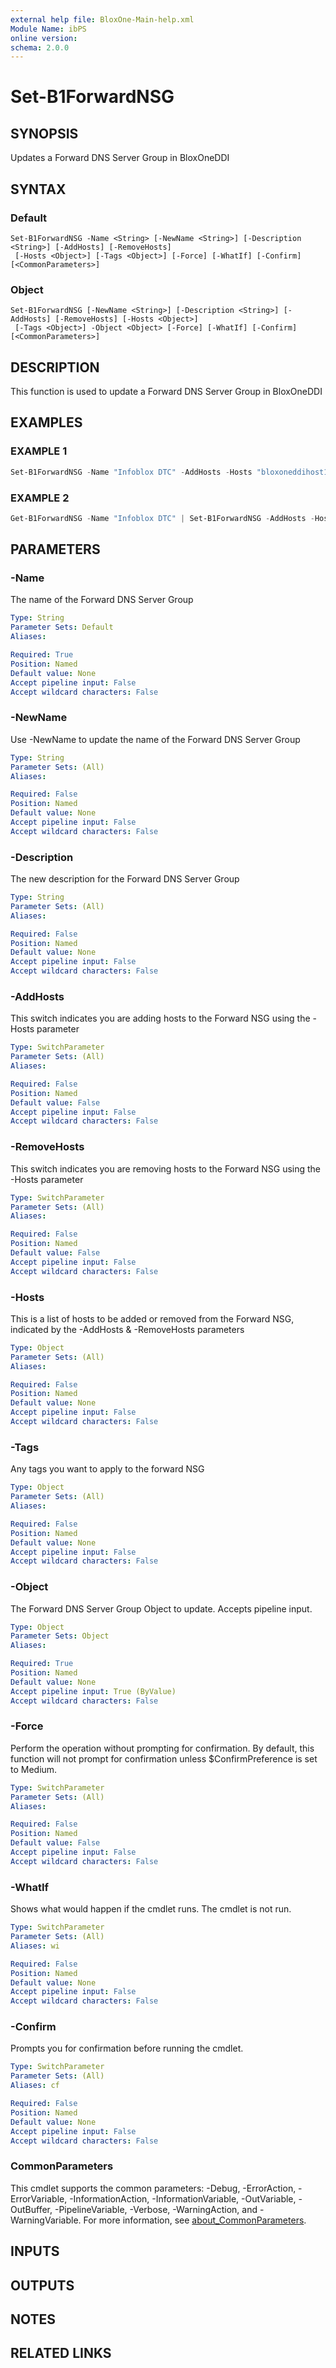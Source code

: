 ```yaml
---
external help file: BloxOne-Main-help.xml
Module Name: ibPS
online version:
schema: 2.0.0
---
```


# Set-B1ForwardNSG

## SYNOPSIS
Updates a Forward DNS Server Group in BloxOneDDI

## SYNTAX

### Default
```
Set-B1ForwardNSG -Name <String> [-NewName <String>] [-Description <String>] [-AddHosts] [-RemoveHosts]
 [-Hosts <Object>] [-Tags <Object>] [-Force] [-WhatIf] [-Confirm] [<CommonParameters>]
```

### Object
```
Set-B1ForwardNSG [-NewName <String>] [-Description <String>] [-AddHosts] [-RemoveHosts] [-Hosts <Object>]
 [-Tags <Object>] -Object <Object> [-Force] [-WhatIf] [-Confirm] [<CommonParameters>]
```

## DESCRIPTION
This function is used to update a Forward DNS Server Group in BloxOneDDI

## EXAMPLES

### EXAMPLE 1
```powershell
Set-B1ForwardNSG -Name "Infoblox DTC" -AddHosts -Hosts "bloxoneddihost1.mydomain.corp","bloxoneddihost2.mydomain.corp"
```

### EXAMPLE 2
```powershell
Get-B1ForwardNSG -Name "Infoblox DTC" | Set-B1ForwardNSG -AddHosts -Hosts "bloxoneddihost1.mydomain.corp","bloxoneddihost2.mydomain.corp" -NewName "Infoblox DTC New"
```

## PARAMETERS

### -Name
The name of the Forward DNS Server Group

```yaml
Type: String
Parameter Sets: Default
Aliases:

Required: True
Position: Named
Default value: None
Accept pipeline input: False
Accept wildcard characters: False
```

### -NewName
Use -NewName to update the name of the Forward DNS Server Group

```yaml
Type: String
Parameter Sets: (All)
Aliases:

Required: False
Position: Named
Default value: None
Accept pipeline input: False
Accept wildcard characters: False
```

### -Description
The new description for the Forward DNS Server Group

```yaml
Type: String
Parameter Sets: (All)
Aliases:

Required: False
Position: Named
Default value: None
Accept pipeline input: False
Accept wildcard characters: False
```

### -AddHosts
This switch indicates you are adding hosts to the Forward NSG using the -Hosts parameter

```yaml
Type: SwitchParameter
Parameter Sets: (All)
Aliases:

Required: False
Position: Named
Default value: False
Accept pipeline input: False
Accept wildcard characters: False
```

### -RemoveHosts
This switch indicates you are removing hosts to the Forward NSG using the -Hosts parameter

```yaml
Type: SwitchParameter
Parameter Sets: (All)
Aliases:

Required: False
Position: Named
Default value: False
Accept pipeline input: False
Accept wildcard characters: False
```

### -Hosts
This is a list of hosts to be added or removed from the Forward NSG, indicated by the -AddHosts & -RemoveHosts parameters

```yaml
Type: Object
Parameter Sets: (All)
Aliases:

Required: False
Position: Named
Default value: None
Accept pipeline input: False
Accept wildcard characters: False
```

### -Tags
Any tags you want to apply to the forward NSG

```yaml
Type: Object
Parameter Sets: (All)
Aliases:

Required: False
Position: Named
Default value: None
Accept pipeline input: False
Accept wildcard characters: False
```

### -Object
The Forward DNS Server Group Object to update.
Accepts pipeline input.

```yaml
Type: Object
Parameter Sets: Object
Aliases:

Required: True
Position: Named
Default value: None
Accept pipeline input: True (ByValue)
Accept wildcard characters: False
```

### -Force
Perform the operation without prompting for confirmation.
By default, this function will not prompt for confirmation unless $ConfirmPreference is set to Medium.

```yaml
Type: SwitchParameter
Parameter Sets: (All)
Aliases:

Required: False
Position: Named
Default value: False
Accept pipeline input: False
Accept wildcard characters: False
```

### -WhatIf
Shows what would happen if the cmdlet runs.
The cmdlet is not run.

```yaml
Type: SwitchParameter
Parameter Sets: (All)
Aliases: wi

Required: False
Position: Named
Default value: None
Accept pipeline input: False
Accept wildcard characters: False
```

### -Confirm
Prompts you for confirmation before running the cmdlet.

```yaml
Type: SwitchParameter
Parameter Sets: (All)
Aliases: cf

Required: False
Position: Named
Default value: None
Accept pipeline input: False
Accept wildcard characters: False
```

### CommonParameters
This cmdlet supports the common parameters: -Debug, -ErrorAction, -ErrorVariable, -InformationAction, -InformationVariable, -OutVariable, -OutBuffer, -PipelineVariable, -Verbose, -WarningAction, and -WarningVariable. For more information, see [about_CommonParameters](http://go.microsoft.com/fwlink/?LinkID=113216).

## INPUTS

## OUTPUTS

## NOTES

## RELATED LINKS
